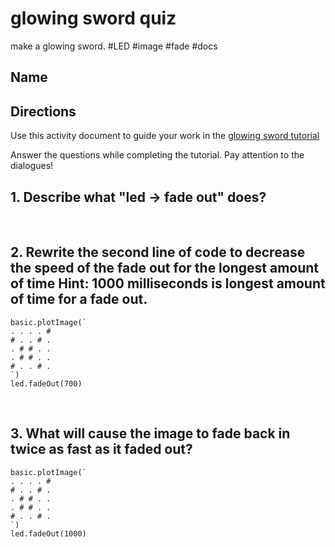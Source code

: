 # glowing sword quiz

make a glowing sword. #LED #image #fade #docs

## Name

## Directions

Use this activity document to guide your work in the [glowing sword tutorial](/microbit/lessons/glowing-sword/tutorial)

Answer the questions while completing the tutorial. Pay attention to the dialogues!

## 1. Describe what "led -> fade out" does? 

<br />

## 2. Rewrite the second line of code to decrease the speed of the fade out for the longest amount of time Hint: 1000 milliseconds is longest amount of time for a fade out.

```
basic.plotImage(`
. . . . #
# . . # .
. # # . .
. # # . .
# . . # .
`)
led.fadeOut(700)
```

<br/>

## 3. What will cause the image to fade back in twice as fast as it faded out?

```
basic.plotImage(`
. . . . #
# . . # .
. # # . .
. # # . .
# . . # .
`)
led.fadeOut(1000)
```

<br/>

